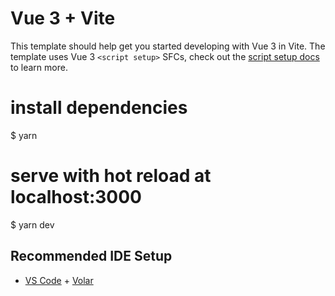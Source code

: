 # Vue 3 + Vite

This template should help get you started developing with Vue 3 in Vite. The template uses Vue 3 `<script setup>` SFCs, check out the [script setup docs](https://v3.vuejs.org/api/sfc-script-setup.html#sfc-script-setup) to learn more.

# install dependencies
$ yarn

# serve with hot reload at localhost:3000
$ yarn dev

## Recommended IDE Setup

- [VS Code](https://code.visualstudio.com/) + [Volar](https://marketplace.visualstudio.com/items?itemName=Vue.volar)
